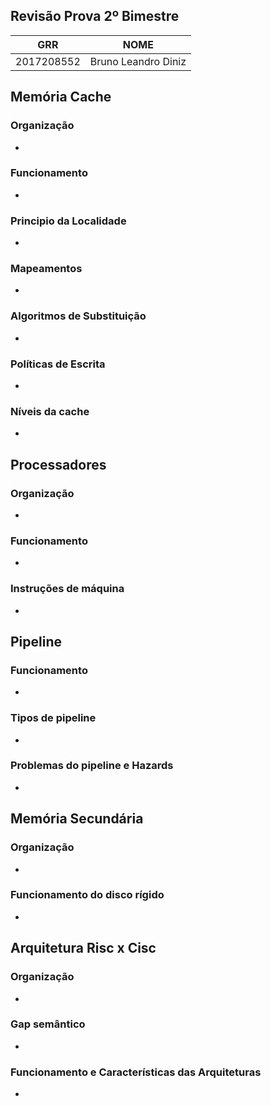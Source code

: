 ## Revisão Prova 2º Bimestre

| GRR | NOME |
| ------ | ------ |
| 2017208552 | Bruno Leandro Diniz |

## Memória Cache

### Organização
- 

### Funcionamento
- 

### Principio da Localidade
- 

### Mapeamentos
- 

### Algoritmos de Substituição
- 

### Políticas de Escrita
- 

### Níveis da cache
- 

## Processadores

### Organização
- 

### Funcionamento
- 

### Instruções de máquina
- 

## Pipeline

### Funcionamento
- 

### Tipos de pipeline 
- 

### Problemas do pipeline e Hazards
- 

## Memória Secundária

### Organização
- 

### Funcionamento do disco rígido
- 

## Arquitetura Risc x Cisc

### Organização
- 

### Gap semântico
- 

### Funcionamento e Características das Arquiteturas
- 
